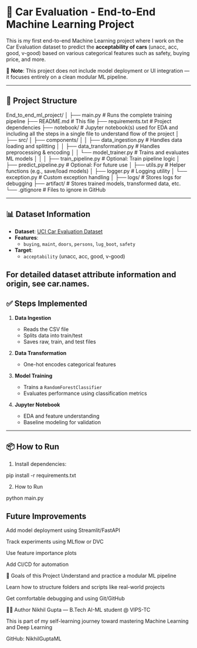 # 🚗 Car Evaluation - End-to-End Machine Learning Project

This is my first end-to-end Machine Learning project where I work on the Car Evaluation dataset to predict the **acceptability of cars** (unacc, acc, good, v-good) based on various categorical features such as safety, buying price, and more.

🔧 **Note**: This project does not include model deployment or UI integration — it focuses entirely on a clean modular ML pipeline.

---

## 📁 Project Structure

End_to_end_ml_project/
│
├── main.py # Runs the complete training pipeline
├── README.md # This file
├── requirements.txt # Project dependencies
├── notebook/ # Jupyter notebook(s) used for EDA and  including all the steps in a single file to understand flow of the project
│
├── src/
│ ├── components/
│ │ ├── data_ingestion.py # Handles data loading and splitting
│ │ ├── data_transformation.py # Handles preprocessing & encoding
│ │ └── model_trainer.py # Trains and evaluates ML models
│ │
│ ├── train_pipeline.py # Optional: Train pipeline logic
│ ├── predict_pipeline.py # Optional: For future use
│ ├── utils.py # Helper functions (e.g., save/load models)
│ ├── logger.py # Logging utility
│ └── exception.py # Custom exception handling
│
├── logs/ # Stores logs for debugging
├── artifact/ # Stores trained models, transformed data, etc.
└── .gitignore # Files to ignore in GitHub


---

## 📊 Dataset Information

- **Dataset**: [UCI Car Evaluation Dataset](https://archive.ics.uci.edu/ml/datasets/Car+Evaluation)
- **Features**:
  - `buying`, `maint`, `doors`, `persons`, `lug_boot`, `safety`
- **Target**:
  - `acceptability` (unacc, acc, good, v-good)

For detailed dataset attribute information and origin, see car.names.
---

## ✅ Steps Implemented

1. **Data Ingestion**
   - Reads the CSV file
   - Splits data into train/test
   - Saves raw, train, and test files

2. **Data Transformation**
   - One-hot encodes categorical features

3. **Model Training**
   - Trains a `RandomForestClassifier`
   - Evaluates performance using classification metrics

4. **Jupyter Notebook**
   - EDA and feature understanding
   - Baseline modeling for validation

---

## 📦 How to Run

1. Install dependencies:

pip install -r requirements.txt


2. How to Run

python main.py

## Future Improvements
Add model deployment using Streamlit/FastAPI

Track experiments using MLflow or DVC

Use feature importance plots

Add CI/CD for automation

📌 Goals of this Project
Understand and practice a modular ML pipeline

Learn how to structure folders and scripts like real-world projects

Get comfortable debugging and using Git/GitHub

🙋‍♂️ Author
Nikhil Gupta — B.Tech AI-ML student @ VIPS-TC

This is part of my self-learning journey toward mastering Machine Learning and Deep Learning

GitHub: NikhilGuptaML
